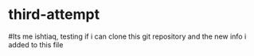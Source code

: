# third-attempt

#Its me ishtiaq, testing if i can clone this git repository and the new info i added to this file
